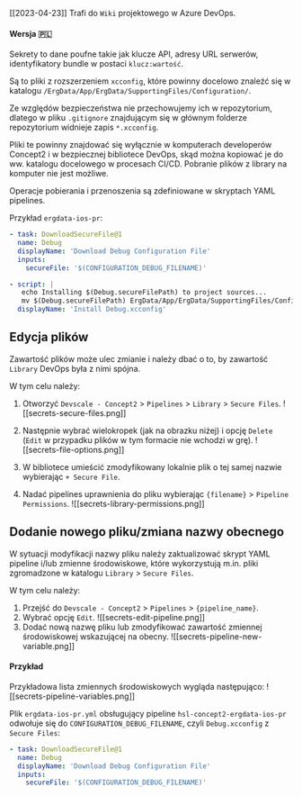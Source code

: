 [[2023-04-23]]
Trafi do `Wiki` projektowego w Azure DevOps.

#### Wersja 🇵🇱
Sekrety to dane poufne takie jak klucze API, adresy URL serwerów, identyfikatory bundle w postaci `klucz:wartość`.

Są to pliki z rozszerzeniem `xcconfig`, które powinny docelowo znaleźć się w katalogu `/ErgData/App/ErgData/SupportingFiles/Configuration/`.

Ze względów bezpieczeństwa nie przechowujemy ich w repozytorium, dlatego w pliku `.gitignore` znajdującym się w głównym folderze repozytorium widnieje zapis `*.xcconfig`.

Pliki te powinny znajdować się wyłącznie w komputerach developerów Concept2 i w bezpiecznej bibliotece DevOps, skąd można kopiować je do ww. katalogu docelowego w procesach CI/CD. Pobranie plików z library na komputer nie jest możliwe.

Operacje pobierania i przenoszenia są zdefiniowane w skryptach YAML pipelines.

Przykład `ergdata-ios-pr`:
```yaml
- task: DownloadSecureFile@1
  name: Debug
  displayName: 'Download Debug Configuration File'
  inputs:
    secureFile: '$(CONFIGURATION_DEBUG_FILENAME)'

- script: |
   echo Installing $(Debug.secureFilePath) to project sources...
   mv $(Debug.secureFilePath) ErgData/App/ErgData/SupportingFiles/Configuration/Debug.xcconfig
  displayName: 'Install Debug.xcconfig'
```

## Edycja plików
Zawartość plików może ulec zmianie i należy dbać o to, by zawartość `Library` DevOps była z nimi spójna. 

W tym celu należy:

1. Otworzyć `Devscale - Concept2` > `Pipelines` > `Library` > `Secure Files`.
![[secrets-secure-files.png]]
2. Następnie wybrać wielokropek (jak na obrazku niżej) i opcję `Delete` (`Edit` w przypadku plików w tym formacie nie wchodzi w grę).
![[secrets-file-options.png]]

3. W bibliotece umieścić zmodyfikowany lokalnie plik o tej samej nazwie wybierając `+ Secure File`.
4. Nadać pipelines uprawnienia do pliku wybierając `{filename}` > `Pipeline Permissions`.
![[secrets-library-permissions.png]]

## Dodanie nowego pliku/zmiana nazwy obecnego
W sytuacji modyfikacji nazwy pliku należy zaktualizować skrypt YAML pipeline i/lub zmienne środowiskowe, które wykorzystują m.in. pliki zgromadzone w katalogu `Library` > `Secure Files`.

W tym celu należy:
1. Przejść do  `Devscale - Concept2` > `Pipelines` > `{pipeline_name}`.
2. Wybrać opcję `Edit`.
![[secrets-edit-pipeline.png]]
3. Dodać nową nazwę pliku lub zmodyfikować zawartość zmiennej środowiskowej wskazującej na obecny.
![[secrets-pipeline-new-variable.png]]

#### Przykład
Przykładowa lista zmiennych środowiskowych wygląda następująco:
![[secrets-pipeline-variables.png]]

Plik `ergdata-ios-pr.yml` obsługujący pipeline `hsl-concept2-ergdata-ios-pr`  odwołuje się do `CONFIGURATION_DEBUG_FILENAME`, czyli `Debug.xcconfig` z `Secure Files`:
```yaml
- task: DownloadSecureFile@1
  name: Debug
  displayName: 'Download Debug Configuration File'
  inputs:
    secureFile: '$(CONFIGURATION_DEBUG_FILENAME)'
```